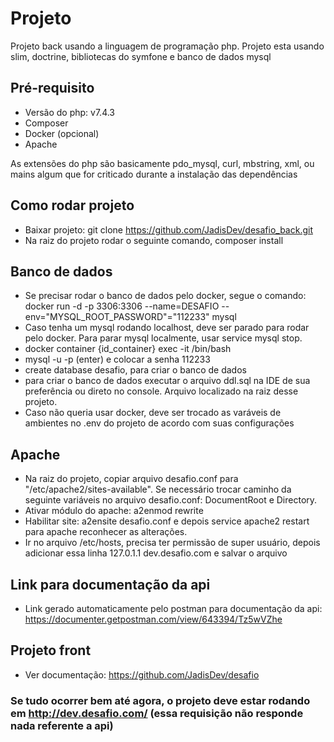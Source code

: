# Projeto

Projeto back usando a linguagem de programação php. Projeto esta usando slim, doctrine, bibliotecas do symfone e banco de dados mysql

## Pré-requisito

- Versão do php: v7.4.3
- Composer
- Docker (opcional)
- Apache

As extensões do php são basicamente pdo_mysql, curl, mbstring, xml, ou mains algum que for criticado durante a instalação das dependências

## Como rodar projeto

- Baixar projeto: git clone https://github.com/JadisDev/desafio_back.git
- Na raiz do projeto rodar o seguinte comando, composer install

## Banco de dados
- Se precisar rodar o banco de dados pelo docker, segue o comando: docker run -d -p 3306:3306 --name=DESAFIO --env="MYSQL_ROOT_PASSWORD"="112233" mysql
- Caso tenha um mysql rodando localhost, deve ser parado para rodar pelo docker. Para parar mysql localmente, usar service mysql stop.
- docker container {id_container} exec -it /bin/bash
- mysql -u -p (enter) e colocar a senha 112233
- create database desafio, para criar o banco de dados
- para criar o banco de dados executar o arquivo ddl.sql na IDE de sua preferência ou direto no console. Arquivo localizado na raiz desse projeto.
- Caso não queria usar docker, deve ser trocado as varáveis de ambientes no .env do projeto de acordo com suas configurações

## Apache
- Na raiz do projeto, copiar arquivo desafio.conf para "/etc/apache2/sites-available". Se necessário trocar caminho da seguinte variáveis no arquivo desafio.conf: DocumentRoot e Directory.
- Ativar módulo do apache: a2enmod rewrite
- Habilitar site: a2ensite desafio.conf e depois service apache2 restart para apache reconhecer as alterações.
- Ir no arquivo /etc/hosts, precisa ter permissão de super usuário, depois adicionar essa linha 127.0.1.1 dev.desafio.com e salvar o arquivo

## Link para documentação da api
- Link gerado automaticamente pelo postman para documentação da api: https://documenter.getpostman.com/view/643394/Tz5wVZhe

## Projeto front

- Ver documentação: https://github.com/JadisDev/desafio

### Se tudo ocorrer bem até agora, o projeto deve estar rodando em http://dev.desafio.com/ (essa requisição não responde nada referente a api)